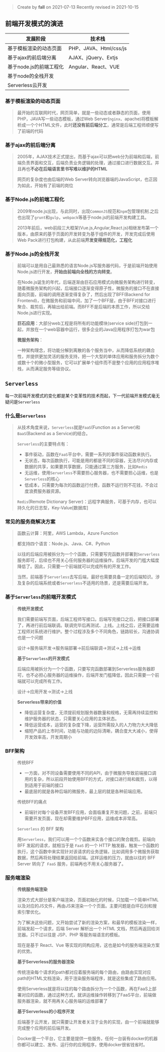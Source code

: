 > Create by **fall** on 2021-07-13
> Recently revised in 2021-10-15

## 前端开发模式的演进

| 发展阶段                | 技术栈                 |
| ----------------------- | ---------------------- |
| 基于模板渲染的动态页面  | PHP、JAVA、Html/css/js |
| 基于ajax的前后端分离    | AJAX、jQuery、Extjs    |
| 基于node.js的前端工程化 | Angular、React、VUE    |
| 基于node的全栈开发      |                        |
| Serverless云开发        |                        |

### 基于模板渲染的动态页面

> 最开始的互联网时代，网页简单，就是一些动态或者静态的页面，使用PHP，JAVA写一些动态模板，通过Web Server(`nginx`、apache)将模板解析成一个个HTML文件，此时**还没有前后端分工**，通常是后端工程师顺便写了前端的代码

### 基于ajax的前后端分离

> 2005年，AJAX技术正式提出，而基于ajax可以把web分为前端和后端，前端负责界面和交互，后端负责业务逻辑的处理，通过接口进行数据交互。并且再也**不必在后端语言里书写难以维护的HTML**
>
> 网页的复杂度也由后端的Web Server转向浏览器端的JavaScript，也正因为如此，开始有了前端的岗位

### 基于Node.js的前端工程化

> 2009年node.js出现，与此同时，出现`CommonJS`规范和`npm`包管理机制.之后也出现了`grunt`和`gulp`，`webpack`等基于node.js的前端开发构建工具。
>
> 2013年前后，web前段三大框架(Vue.js,Angular,React.js)相继发布第一个版本，由原来的基于页面的开发转变为基于组件的开发，开发完成后使用Web Pack进行打包构建，从此前端**开发变得规范化，工程化**

### 基于Node.js的全栈开发

> 前端可以是用自己最熟悉的语言Node.js写服务器代码，于是前端开始使用Node.js进行开发，**开始由前端向全栈的方向转变**。
>
> 在Node.js诞生的年代，后端逐渐由巨石应用模式向微服务架构进行转变，随着微服务架构的兴起，后端接口逐渐变得原子性，微服务的接口不在直接面向页面，前端的调用逐渐变得复杂了，然后出现了BFF(Backend for Frontend)，在微服务和前端中间，加了一个BFF层，由于BFF对接口进行聚合、裁剪后，再输出给前端。而BFF不是后端的本质工作，所以交给Node.js进行实现。
>
> **巨石应用**：大部分web工程是将所有的功能模块(service side)打包到一起，并放在一个web容器中运行，很多企业的Java应用程序打包为war包
>
> **微服务架构**：
>
> 一种架构理念，将功能分解到离散的各个服务当中，从而降低系统的耦合性，并提供更加灵活的服务支持，把一个大型的单体应用和服务拆分为数个或数十个的微小型服务，它可以扩展单个组件而不是整个应用的应用程序堆栈，从而满足服务等级协议。

## `Serverless`

每一次前端开发模式的变化都是某个变革性的技术而起，下一代前端开发模式毫无疑问是`Serverless`

### 什么是`Serverless`

> 从技术角度来说，`Serverless`就是`FaaS`(Function as a Server)和`BaaS`(Backend as a Service)的结合。
>
> `Serverless`的主要特点有：
>
> - 事件驱动，函数在`FaaS`平台中，需要一系列的事件驱动函数来执行。
> - 无状态，每次函数执行，可能是用的都是不同的容器，无法尽兴内存或数据的共享，如果要共享数据，只能通过第三方服务，比如`Redis`
> - 无运维，使用`Serverless`不需要担心服务器，也不需要担心运维，也是`Serverless`的核心
> - 低成本，只需要为每次的函数运行付费，函数不运行则不花钱，不会过度浪费服务器资源。
>
> `Redis`(Remote Dictionary Server)：远程字典服务，可基于内存，也可以持久化的日志型，Key-Value[数据库]

### 常见的服务商解决方案

> 函数云计算：阿里，AWS Lambda，Azure Function
>
> 都支持四个语言：Node.js、Java、C#、Python

> 以往的后端应用被拆分为一个个函数，只需要写完函数并部署到` Serverless `服务即可，后续也不用关心任何服务器的运维操作。后端开发的门槛大幅度降低了。因此，只需要一个前端就可以完成所有的开发工作。
>
> 当然，前端基于`Serverless`去写后端，最好也需要具备一定的后端知识。涉及复杂的后端系统或者`Serverless`不适用的场景，还是需要后端开发。

### 基于`Serverless`的前端开发模式

> **传统开发模式**
>
> 我们需要前端写页面，后端工程师写接口。后端写完接口之后，把接口部署了，再进行前后端联调。联调完毕后再测试、上线。上线之后，还需要运维工程师对系统进行维护。整个过程涉及多个不同角色，链路较长，沟通协调也是一个问题
>
> 设计->服务端开发->服务端部署->前后端联调->测试->上线->运维
>
> **基于`Serverless`的开发模式**
>
> 后端应用被拆分为一个个函数，只要写完函数部署到Serverless服务器即可，也不必担心服务器的运维操作，后端开发门槛降低，因此只需要一个前端就可以完成所有工作。
>
> 设计->应用开发->测试->上线

> **Serverless带来的价值**
>
> - 降低运营复杂度，无须提前规划服务器数量和规格，无需再持续监控和维护服务器的状态，只需要关心应用的主体状态。
> - 降低运营成本，运营的复杂度下降，运营所需投入的人力物力大大降低
> - 缩短产品的上市时间，功能与功能的边际清晰，耦合度大大减小，使得开发效率高，开发周期小

### BFF架构

> 传统BFF
>
> - 一方面，对不同设备需要使用不同的API，由于微服务导致前端接口调用的复杂，所以前段开始使用BFF的方式，对接口进行局和裁剪，以得到适用于前端的接口
> - 最底层的就是各种后端的微服务，最上层的就是各种前端应用。
>
> 传统BFF的痛点
>
> - 前端针对每个设备开发BFF应用，会面临重复开发问题，之前，前端只需要开发页面，现在却需要维护BFF应用，运维成本非常高。
>
> `Serverless` 的 BFF 架构
>
> 用`Serverless`，我们可以用一个个函数来实各个接口的聚合裁剪。前端向 BFF 发起的请求，就相当于是 `FaaS` 的一个 HTTP 触发器，触发一个函数的执行，这个函数中来实现针对该请求的业务逻辑，比如调用多个微服务获取数据，然后再将处理结果返回给前端。这样运维的压力，就由以往的 BFF Server 转向了` FaaS` 服务，前端再也不用关心服务器了。

### 服务端渲染

> **传统服务端渲染**
>
> 渲染方式大部分是客户端渲染，页面初始化的时候，只加载一个简单HTML以及对应的JS文件，再由JS来渲染一个个页面。主要问题是白坪石剑和搜索引擎优化。
>
> 为了解决这些问题，又开始尝试了新的渲染方案，和最早的模板渲染一样，前端发起一个请求，后端 Server 解析出一个 HTML 文档，然后再返回给浏览器。只不过以往是 JSP、PHP 等服务端语言的模板。
>
> 现在是基于 React、Vue 等实现的同构应用，这也是如今的服务端渲染方案的优势。
>
> **基于Serverless的服务器渲染**
>
> 传统渲染每个请求的path都对应着服务端的每个路由，由路由实现对应path的HTML文档渲染，用于渲染服务端程序，就是这些集成了路由应用。
>
> 使用Serverless就是将以往的每个路由拆分为一个个函数，再在FaaS上部署对应的函数，通过这种方式，就讲运维操作转移到了FaaS平台，前端做服务器渲染，就不用再关心服务端的运维部署了
>
> **基于Serverless的小程序开发**
>
> 后端基于云开发，就只需要让开发者关注于业务的实现，由一个前端就能够完成整个应用的前后端开发。

> Docker是一个平台，它主要是提供一些服务，任何一台装有docker的机器你都可以建立、发布、运行你的应用程序，使用docker很省钱省时。


